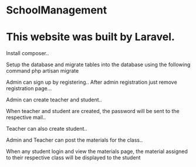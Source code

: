 # SchoolManagement
# This website was built by Laravel.

Install composer..

Setup the database and migrate tables into the database using the following command
php artisan migrate

Admin can sign up by registering.. After admin registration just remove registration page...

Admin can create teacher and student..

When teacher and student are created, the password will be sent to the respective mail..

Teacher can also create student..

Admin and Teacher can post the materials for the class..

When any student login and view the materials page, the material assigned to their respective class will be displayed to the student
